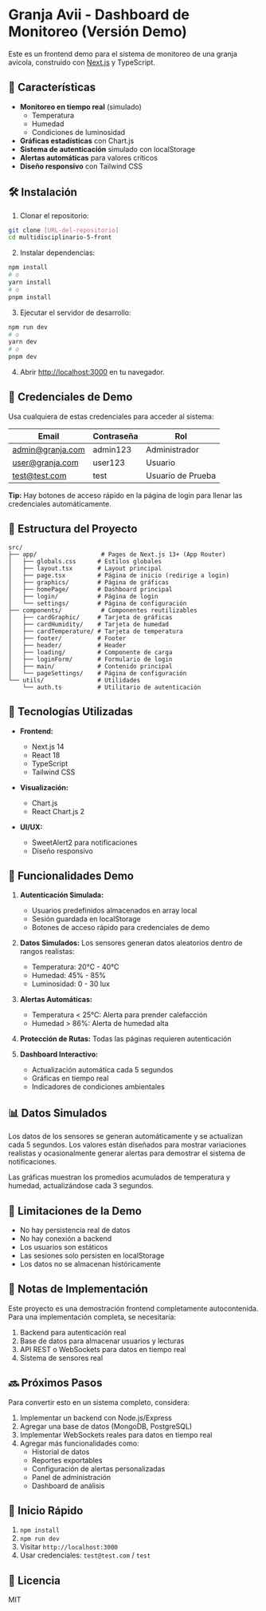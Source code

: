 # Granja Avii - Dashboard de Monitoreo (Versión Demo)

Este es un frontend demo para el sistema de monitoreo de una granja avícola, construido con [Next.js](https://nextjs.org/) y TypeScript.

## 🚀 Características

- **Monitoreo en tiempo real** (simulado)
  - Temperatura
  - Humedad
  - Condiciones de luminosidad
- **Gráficas estadísticas** con Chart.js
- **Sistema de autenticación** simulado con localStorage
- **Alertas automáticas** para valores críticos
- **Diseño responsivo** con Tailwind CSS

## 🛠️ Instalación

1. Clonar el repositorio:
```bash
git clone [URL-del-repositorio]
cd multidisciplinario-5-front
```

2. Instalar dependencias:
```bash
npm install
# o
yarn install
# o
pnpm install
```

3. Ejecutar el servidor de desarrollo:
```bash
npm run dev
# o
yarn dev
# o
pnpm dev
```

4. Abrir [http://localhost:3000](http://localhost:3000) en tu navegador.

## 👤 Credenciales de Demo

Usa cualquiera de estas credenciales para acceder al sistema:

| Email | Contraseña | Rol |
|-------|------------|-----|
| admin@granja.com | admin123 | Administrador |
| user@granja.com | user123 | Usuario |
| test@test.com | test | Usuario de Prueba |

**Tip:** Hay botones de acceso rápido en la página de login para llenar las credenciales automáticamente.

## 📁 Estructura del Proyecto

```
src/
├── app/                  # Pages de Next.js 13+ (App Router)
│   ├── globals.css      # Estilos globales
│   ├── layout.tsx       # Layout principal
│   ├── page.tsx         # Página de inicio (redirige a login)
│   ├── graphics/        # Página de gráficas
│   ├── homePage/        # Dashboard principal
│   ├── login/           # Página de login
│   └── settings/        # Página de configuración
├── components/           # Componentes reutilizables
│   ├── cardGraphic/     # Tarjeta de gráficas
│   ├── cardHumidity/    # Tarjeta de humedad
│   ├── cardTemperature/ # Tarjeta de temperatura
│   ├── footer/          # Footer
│   ├── header/          # Header
│   ├── loading/         # Componente de carga
│   ├── loginForm/       # Formulario de login
│   ├── main/            # Contenido principal
│   └── pageSettings/    # Página de configuración
└── utils/               # Utilidades
    └── auth.ts          # Utilitario de autenticación
```

## 🔧 Tecnologías Utilizadas

- **Frontend:**
  - Next.js 14
  - React 18
  - TypeScript
  - Tailwind CSS
  
- **Visualización:**
  - Chart.js
  - React Chart.js 2
  
- **UI/UX:**
  - SweetAlert2 para notificaciones
  - Diseño responsivo

## 🎯 Funcionalidades Demo

1. **Autenticación Simulada:** 
   - Usuarios predefinidos almacenados en array local
   - Sesión guardada en localStorage
   - Botones de acceso rápido para credenciales de demo

2. **Datos Simulados:** Los sensores generan datos aleatorios dentro de rangos realistas:
   - Temperatura: 20°C - 40°C
   - Humedad: 45% - 85%
   - Luminosidad: 0 - 30 lux

3. **Alertas Automáticas:**
   - Temperatura < 25°C: Alerta para prender calefacción
   - Humedad > 86%: Alerta de humedad alta

4. **Protección de Rutas:** Todas las páginas requieren autenticación

5. **Dashboard Interactivo:**
   - Actualización automática cada 5 segundos
   - Gráficas en tiempo real
   - Indicadores de condiciones ambientales

## 📊 Datos Simulados

Los datos de los sensores se generan automáticamente y se actualizan cada 5 segundos. Los valores están diseñados para mostrar variaciones realistas y ocasionalmente generar alertas para demostrar el sistema de notificaciones.

Las gráficas muestran los promedios acumulados de temperatura y humedad, actualizándose cada 3 segundos.

## 🚫 Limitaciones de la Demo

- No hay persistencia real de datos
- No hay conexión a backend
- Los usuarios son estáticos
- Las sesiones solo persisten en localStorage
- Los datos no se almacenan históricamente

## 📝 Notas de Implementación

Este proyecto es una demostración frontend completamente autocontenida. Para una implementación completa, se necesitaría:

1. Backend para autenticación real
2. Base de datos para almacenar usuarios y lecturas
3. API REST o WebSockets para datos en tiempo real
4. Sistema de sensores real

## 🔜 Próximos Pasos

Para convertir esto en un sistema completo, considera:

1. Implementar un backend con Node.js/Express
2. Agregar una base de datos (MongoDB, PostgreSQL)
3. Implementar WebSockets reales para datos en tiempo real
4. Agregar más funcionalidades como:
   - Historial de datos
   - Reportes exportables
   - Configuración de alertas personalizadas
   - Panel de administración
   - Dashboard de análisis

## 🚀 Inicio Rápido

1. `npm install`
2. `npm run dev`
3. Visitar `http://localhost:3000`
4. Usar credenciales: `test@test.com` / `test`

## 📄 Licencia

MIT
